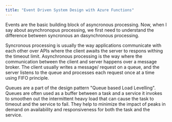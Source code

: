```yaml
---
title: "Event Driven System Design with Azure Functions"
---
```


Events are the basic building block of asyncronous processing. Now, when I say about asynchronopus processing, we first need to understand the difference between syncronous an dasynchronous processing. 

Syncronous processing is usually the way applications communicate with each other over APIs where the client awaits the server to respons withing the timeout limit.
Asynchronous processing is the way where the communication between the client and server happens over a message broker. The client usually writes a message/ request on a queue, and the server listens to the queue and processes each request once at a time using FIFO principle. 

Queues are a part of the design pattern "Queue based Load Levelling". Queues are often used as a buffer between a task and a service it invokes to smoothen out the intermittent heavy load that can cause the task to timeout and the service to fail. They help to minimize the impact of peaks in demand on availability and responsiveness for both the task and the service.

